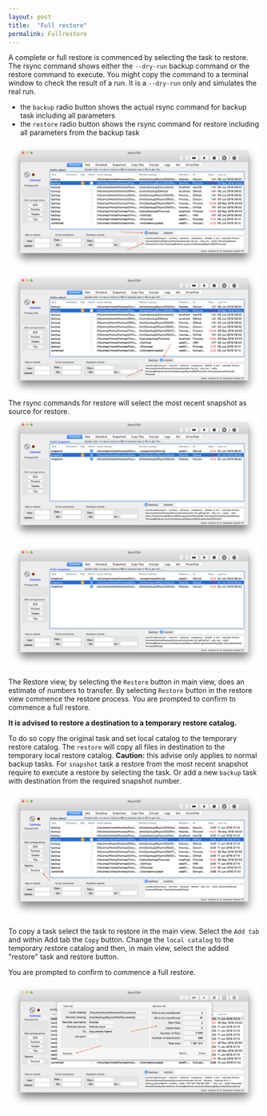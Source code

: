 ```yaml
---
layout: post
title:  "Full restore"
permalink: Fullrestore
---
```


A complete or full restore is commenced by selecting the task to restore. The rsync command shows either the `--dry-run` backup command or the restore command to execute. You might copy the command to a terminal window to check the result of a run. It is a `--dry-run` only and simulates the real run.
- the `backup` radio button shows the actual rsync command for backup task including all parameters
- the `restore` radio button shows the rsync command for restore including all parameters from the backup task

![](/images/RsyncOSX/master/fullrestore/backup.png)
![](/images/RsyncOSX/master/fullrestore/restore.png)
The rsync commands for restore will select the most recent snapshot as source for restore.
![](/images/RsyncOSX/master/fullrestore/backupsnap.png)
![](/images/RsyncOSX/master/fullrestore/restoresnap.png)

The Restore view, by selecting the `Restore` button in main view, does an estimate of numbers to transfer. By selecting `Restore` button in the restore view commence the restore process. You are prompted to confirm to commence a full restore.

**It is advised to restore a destination to a temporary restore catalog.**

To do so copy the original task and set local catalog to the temporary restore catalog. The `restore` will copy all files in destination to the temporary local restore catalog. **Caution:** this advise only applies to normal backup tasks. For `snapshot` task a restore from the most recent snapshot require to execute a restore by selecting the task. Or add a new `backup` task with destination from the required snapshot number.

![](/images/RsyncOSX/master/fullrestore/restore1.png)

To copy a task select the task to restore in the main view. Select the `Add tab` and within Add tab the `Copy` button. Change the `local catalog` to the temporary restore catalog and then, in main view, select the added "restore" task and restore button.

You are prompted to confirm to commence a full restore.

![](/images/RsyncOSX/master/fullrestore/restore2.png)
